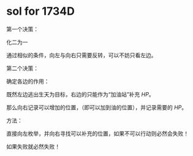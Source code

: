# sol for 1734D 

第一个决策：

化二为一

通过相似的条件，向左与向右只需要反转，可以不妨只看左边。

第二个决策：

确定各边的作用：

既然左边逃出生天为目标，右边的只能作为“加油站”补充 $HP$。

那么向右记录可以增加的位置，（即可以加到油的位置），并记录需要的 $HP$。

方法：

直接向左枚举，并向右寻找可以补充的位置，如果不可以行动则必然会失败！

如果失败就必然失败！







